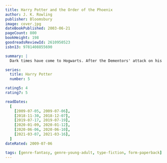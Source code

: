 ```yaml
---
title: Harry Potter and the Order of the Phoenix
author: J. K. Rowling
publisher: Bloomsbury
image: cover.jpg
dateBookPublished: 2003-06-21
pageCount: 800
bookHeight: 198
goodreadsReviewId: 2610950523
isbn13: 9781408855690

summary: |
  Dark times have come to Hogwarts. After the Dementors' attack on his cousin Dudley, Harry Potter knows that Voldemort will stop at nothing to find him. There are many who deny the Dark Lord's return, but Harry is not alone: a secret order gathers at Grimmauld Place to fight against the Dark forces. Harry must allow Professor Snape to teach him how to protect himself from Voldemort's savage assaults on his mind. But they are growing stronger by the day and Harry is running out of time…

series:
  title: Harry Potter
  number: 5

rating5: 4
rating7: 5

readDates:
  [
    [2009-07-05, 2009-07-06],
    [2018-11-30, 2018-12-07],
    [2019-07-17, 2019-07-19],
    [2020-01-09, 2020-01-12],
    [2020-06-06, 2020-06-10],
    [2021-03-07, 2021-03-16],
  ]
dateRated: 2009-07-06

tags: [genre-fantasy, genre-young-adult, type-fiction, form-paperback]
---
```

